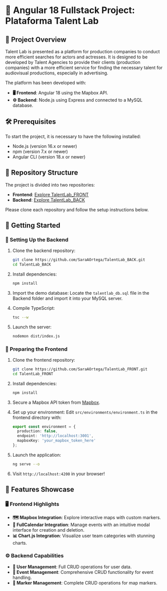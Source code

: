 # 🚀 Angular 18 Fullstack Project: Plataforma Talent Lab


## 🌟 Project Overview

Talent Lab is presented as a platform for production companies to conduct more efficient searches for actors and actresses. It is designed to be developed by Talent Agencies to provide their clients (production companies) with a more efficient service for finding the necessary talent for audiovisual productions, especially in advertising.

The platform has been developed with:

- **🖥️ Frontend**: Angular 18 using the Mapbox API.
- **⚙️ Backend**:  Node.js using Express and connected to a MySQL database.



## 🛠️ Prerequisites

To start the project, it is necessary to have the following installed:

- Node.js (version 16.x or newer)
- npm (version 7.x or newer)
- Angular CLI (version 18.x or newer)

## 📁 Repository Structure

The project is divided into two repositories:

- **Frontend**: [Explore TalentLab_FRONT](https://github.com/SaraAOrtega/TalentLab_FRONT)
- **Backend**: [Explore TalentLab_BACK](https://github.com/SaraAOrtega/TalentLab_BACK)

Please clone each repository and follow the setup instructions below.

## 🚀 Getting Started

### 🔧 Setting Up the Backend

1. Clone the backend repository:
   ```bash
   git clone https://github.com/SaraAOrtega/TalentLab_BACK.git
   cd TalentLab_BACK
   ```

2. Install dependencies:
   ```bash
   npm install
   ```

3. Import the demo database:
   Locate the `talentlab_db.sql` file in the Backend folder and import it into your MySQL server.

4. Compile TypeScript:
   ```bash
   tsc --w
   ```

5. Launch the server:
   ```bash
   nodemon dist/index.js
   ```

### 🎨 Preparing the Frontend

1. Clone the frontend repository:
   ```bash
   git clone https://github.com/SaraAOrtega/TalentLab_FRONT.git
   cd TalentLab_FRONT
   ```

2. Install dependencies:
   ```bash
   npm install
   ```

3. Secure a Mapbox API token from [Mapbox](https://account.mapbox.com/access-tokens/).

4. Set up your environment:
   Edit `src/environments/environment.ts` in the frontend directory with:
   ```typescript
   export const environment = {
     production: false,
     endpoint: 'http://localhost:3001',
     mapboxKey: 'your_mapbox_token_here'
   };
   ```

5. Launch the application:
   ```bash
   ng serve --o
   ```

6. Visit `http://localhost:4200` in your browser!

## 🌈 Features Showcase

### 🖥️ Frontend Highlights

- **🗺️ Mapbox Integration**: Explore interactive maps with custom markers.
- **📅 FullCalendar Integration**: Manage events with an intuitive modal interface for creation and deletion.
- **📊 Chart.js Integration**: Visualize user team categories with stunning charts.

### ⚙️ Backend Capabilities

- **👥 User Management**: Full CRUD operations for user data.
- **🎉 Event Management**: Comprehensive CRUD functionality for event handling.
- **📍 Marker Management**: Complete CRUD operations for map markers.

